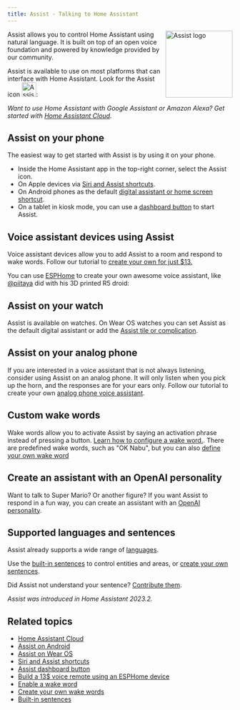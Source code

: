 ```yaml
---
title: Assist - Talking to Home Assistant
---
```


<img src='/images/assist/assist-logo.png' class='no-shadow' alt='Assist logo' style='width: 150px; float: right'>

Assist allows you to control Home Assistant using natural language. It is built on top of an open voice foundation and powered by knowledge provided by our community.

Assist is available to use on most platforms that can interface with Home Assistant. Look for the Assist icon <img src='/images/assist/assist-icon.svg' alt='Assist icon' style='height: 32px' class='no-shadow'>:

<lite-youtube videoid="XF53wUbeLxA" videotitle="Voice at Home Assistant"></lite-youtube>

_Want to use Home Assistant with Google Assistant or Amazon Alexa? Get started with [Home Assistant Cloud](https://www.nabucasa.com/config/)._

## Assist on your phone

The easiest way to get started with Assist is by using it on your phone.

- Inside the Home Assistant app in the top-right corner, select the Assist icon.
- On Apple devices via [Siri and Assist shortcuts](/voice_control/apple).
- On Android phones as the default [digital assistant or home screen shortcut](/voice_control/android).
- On a tablet in kiosk mode, you can use a [dashboard button](/voice_control/start_assist_from_dashboard/) to start Assist.

## Voice assistant devices using Assist

Voice assistant devices allow you to add Assist to a room and respond to wake words. Follow our tutorial to [create your own for just $13.](/voice_control/thirteen-usd-voice-remote/)

You can use [ESPHome](https://www.esphome.io/components/voice_assistant.html) to create your own awesome voice assistant, like [@piitaya](https://github.com/piitaya) did with his 3D printed R5 droid:

<lite-youtube videoid="vQ7Hmeume9g" videotitle="Wake word demonstration on ESPHome-based 3D printed droid in Home Assistant"></lite-youtube>

## Assist on your watch

Assist is available on watches. On Wear OS watches you can set Assist as the default digital assistant or add the [Assist tile or complication](/voice_control/android/#assist-on-wear-os/).

<lite-youtube videoid="Dr_ZCbt8w5k" videotitle="Assist on Wear OS"></lite-youtube>

## Assist on your analog phone

If you are interested in a voice assistant that is not always listening, consider using Assist on an analog phone. It will only listen when you pick up the horn, and the responses are for your ears only. Follow our tutorial to create your own [analog phone voice assistant](/voice_control/worlds-most-private-voice-assistant/).

<lite-youtube videoid="0YJzLIMrnGk" videotitle="Using an analog phone to control Home Assistant"></lite-youtube>

## Custom wake words

Wake words allow you to activate Assist by saying an activation phrase instead of pressing a button. [Learn how to configure a wake word.](/voice_control/install_wake_word_add_on). There are predefined wake words, such as "OK Nabu", but you can also [define your own wake word](/voice_control/create_wake_word/)

<lite-youtube videoid="ziebKt4XLZQ" videotitle="Wake word demonstration on $13 ATOM Echo in Home Assistant"></lite-youtube>

## Create an assistant with an OpenAI personality

Want to talk to Super Mario? Or another figure? If you want Assist to respond in a fun way, you can create an assistant with an [OpenAI personality](/voice_control/assist_create_open_ai_personality/).

<lite-youtube videoid="eLx8_NAqptk" videotitle="Give your voice assistant personality using the OpenAI integration"></lite-youtube>

## Supported languages and sentences

Assist already supports a wide range of [languages](https://developers.home-assistant.io/docs/voice/intent-recognition/supported-languages).

Use the [built-in sentences](/voice_control/builtin_sentences) to control entities and areas, or [create your own sentences](/voice_control/custom_sentences/).

Did Assist not understand your sentence? [Contribute them](https://developers.home-assistant.io/docs/voice/intent-recognition/).

_Assist was introduced in Home Assistant 2023.2._

## Related topics

- [Home Assistant Cloud](https://www.nabucasa.com/config/)
- [Assist on Android](/voice_control/android)
- [Assist on Wear OS](/voice_control/android/#assist-on-wear-os)
- [Siri and Assist shortcuts](/voice_control/apple)
- [Assist dashboard button](/voice_control/start_assist_from_dashboard/)
- [Build a 13$ voice remote using an ESPHome device](/voice_control/thirteen-usd-voice-remote/)
- [Enable a wake word](/voice_control/install_wake_word_add_on)
- [Create your own wake words](/voice_control/create_wake_word/)
- [Built-in sentences](/voice_control/builtin_sentences)
